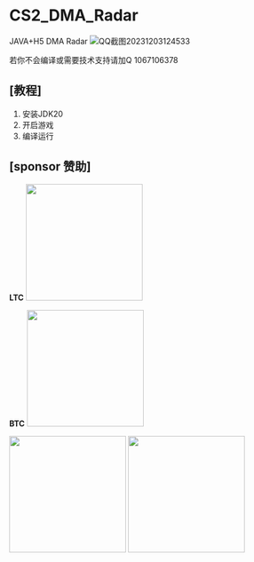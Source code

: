 
# CS2_DMA_Radar
 JAVA+H5 DMA Radar
![QQ截图20231203124533](https://github.com/MoZiHao/CS2_DMA_Radar/assets/31085148/c99c95c7-a772-47ea-994d-b7a99585c700)

若你不会编译或需要技术支持请加Q 1067106378

## [教程]

 1. 安装JDK20
 2. 开启游戏
 3. 编译运行

## [sponsor 赞助]

**LTC**
<img src="https://github.com/MoZiHao/CS2_DMA_Radar/assets/31085148/0557f1a0-af74-45b3-8209-7b4ec7be438e" width="210px">

**BTC**
<img src="https://github.com/MoZiHao/CS2_DMA_Radar/assets/31085148/8f3c3fee-3aca-4389-87b2-1bb1fa28fbbb" width="210px">

<img src="https://github.com/MoZiHao/CS2_DMA_Radar/assets/31085148/ce73f25a-7789-424f-aabe-2b905cd05b9d" width="210px">
<img src="https://github.com/MoZiHao/CS2_DMA_Radar/assets/31085148/eaa14cf5-7d60-4d49-ab58-bcbfe255ccae" width="210px">
